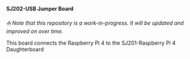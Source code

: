 **SJ202-USB Jumper Board**

*⛵️ Note that this repository is a work-in-progress. It will be updated and improved on over time.*

This board connects the Raspberry Pi 4 to the SJ201-Raspberry Pi 4 Daughterboard